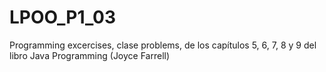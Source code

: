 # LPOO_P1_03
Programming excercises, clase problems, de los capítulos 5, 6, 7, 8 y 9 del libro Java Programming (Joyce Farrell)
